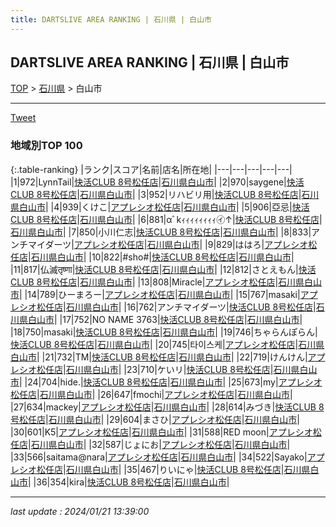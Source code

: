 ```yaml
---
title: DARTSLIVE AREA RANKING | 石川県 | 白山市
---
```

## DARTSLIVE AREA RANKING | 石川県 | 白山市

[TOP](/darts/rank/) > [石川県](/darts/rank/石川県/) > 白山市

___

<a href="https://twitter.com/share?ref_src=twsrc%5Etfw" data-text="DARTSLIVE AREA RANKING | 石川県白山市" class="twitter-share-button" data-via="DARTSLIVE" data-hashtags="DARTSLIVE" data-related="DARTSLIVE" data-show-count="false">Tweet</a>

### 地域別TOP 100

{:.table-ranking}
|ランク|スコア|名前|店名|所在地|
|---|---|---|---|---|
|1|972|LynnTail|<a href="https://search.dartslive.com/jp/shop/4211c435d402788ca3f63593b5358cc4">快活CLUB 8号松任店</a>|<a href="/darts/rank/石川県/白山市">石川県白山市</a>|
|2|970|saygene|<a href="https://search.dartslive.com/jp/shop/4211c435d402788ca3f63593b5358cc4">快活CLUB 8号松任店</a>|<a href="/darts/rank/石川県/白山市">石川県白山市</a>|
|3|952|リハビリ用|<a href="https://search.dartslive.com/jp/shop/4211c435d402788ca3f63593b5358cc4">快活CLUB 8号松任店</a>|<a href="/darts/rank/石川県/白山市">石川県白山市</a>|
|4|939|くけこ|<a href="https://search.dartslive.com/jp/shop/08ccbf40ced039fa5f9f3321c1147265">アプレシオ松任店</a>|<a href="/darts/rank/石川県/白山市">石川県白山市</a>|
|5|906|亞忌|<a href="https://search.dartslive.com/jp/shop/4211c435d402788ca3f63593b5358cc4">快活CLUB 8号松任店</a>|<a href="/darts/rank/石川県/白山市">石川県白山市</a>|
|6|881|αﾞkｨｨｨｨｨｨｨｨ㋑↑|<a href="https://search.dartslive.com/jp/shop/4211c435d402788ca3f63593b5358cc4">快活CLUB 8号松任店</a>|<a href="/darts/rank/石川県/白山市">石川県白山市</a>|
|7|850|小川仁志|<a href="https://search.dartslive.com/jp/shop/4211c435d402788ca3f63593b5358cc4">快活CLUB 8号松任店</a>|<a href="/darts/rank/石川県/白山市">石川県白山市</a>|
|8|833|アンチマイダーツ|<a href="https://search.dartslive.com/jp/shop/08ccbf40ced039fa5f9f3321c1147265">アプレシオ松任店</a>|<a href="/darts/rank/石川県/白山市">石川県白山市</a>|
|9|829|ははろ|<a href="https://search.dartslive.com/jp/shop/08ccbf40ced039fa5f9f3321c1147265">アプレシオ松任店</a>|<a href="/darts/rank/石川県/白山市">石川県白山市</a>|
|10|822|#sho#|<a href="https://search.dartslive.com/jp/shop/4211c435d402788ca3f63593b5358cc4">快活CLUB 8号松任店</a>|<a href="/darts/rank/石川県/白山市">石川県白山市</a>|
|11|817|仏滅तृष्णा|<a href="https://search.dartslive.com/jp/shop/4211c435d402788ca3f63593b5358cc4">快活CLUB 8号松任店</a>|<a href="/darts/rank/石川県/白山市">石川県白山市</a>|
|12|812|さとえもん|<a href="https://search.dartslive.com/jp/shop/4211c435d402788ca3f63593b5358cc4">快活CLUB 8号松任店</a>|<a href="/darts/rank/石川県/白山市">石川県白山市</a>|
|13|808|Miracle|<a href="https://search.dartslive.com/jp/shop/08ccbf40ced039fa5f9f3321c1147265">アプレシオ松任店</a>|<a href="/darts/rank/石川県/白山市">石川県白山市</a>|
|14|789|ひーまろー|<a href="https://search.dartslive.com/jp/shop/08ccbf40ced039fa5f9f3321c1147265">アプレシオ松任店</a>|<a href="/darts/rank/石川県/白山市">石川県白山市</a>|
|15|767|masaki|<a href="https://search.dartslive.com/jp/shop/08ccbf40ced039fa5f9f3321c1147265">アプレシオ松任店</a>|<a href="/darts/rank/石川県/白山市">石川県白山市</a>|
|16|762|アンチマイダーツ|<a href="https://search.dartslive.com/jp/shop/4211c435d402788ca3f63593b5358cc4">快活CLUB 8号松任店</a>|<a href="/darts/rank/石川県/白山市">石川県白山市</a>|
|17|752|NO NAME 3763|<a href="https://search.dartslive.com/jp/shop/4211c435d402788ca3f63593b5358cc4">快活CLUB 8号松任店</a>|<a href="/darts/rank/石川県/白山市">石川県白山市</a>|
|18|750|masaki|<a href="https://search.dartslive.com/jp/shop/4211c435d402788ca3f63593b5358cc4">快活CLUB 8号松任店</a>|<a href="/darts/rank/石川県/白山市">石川県白山市</a>|
|19|746|ちゃらんぽらん|<a href="https://search.dartslive.com/jp/shop/4211c435d402788ca3f63593b5358cc4">快活CLUB 8号松任店</a>|<a href="/darts/rank/石川県/白山市">石川県白山市</a>|
|20|745|타이스케|<a href="https://search.dartslive.com/jp/shop/08ccbf40ced039fa5f9f3321c1147265">アプレシオ松任店</a>|<a href="/darts/rank/石川県/白山市">石川県白山市</a>|
|21|732|TM|<a href="https://search.dartslive.com/jp/shop/4211c435d402788ca3f63593b5358cc4">快活CLUB 8号松任店</a>|<a href="/darts/rank/石川県/白山市">石川県白山市</a>|
|22|719|けんけん|<a href="https://search.dartslive.com/jp/shop/08ccbf40ced039fa5f9f3321c1147265">アプレシオ松任店</a>|<a href="/darts/rank/石川県/白山市">石川県白山市</a>|
|23|710|ケいリ|<a href="https://search.dartslive.com/jp/shop/4211c435d402788ca3f63593b5358cc4">快活CLUB 8号松任店</a>|<a href="/darts/rank/石川県/白山市">石川県白山市</a>|
|24|704|hide.|<a href="https://search.dartslive.com/jp/shop/4211c435d402788ca3f63593b5358cc4">快活CLUB 8号松任店</a>|<a href="/darts/rank/石川県/白山市">石川県白山市</a>|
|25|673|my|<a href="https://search.dartslive.com/jp/shop/08ccbf40ced039fa5f9f3321c1147265">アプレシオ松任店</a>|<a href="/darts/rank/石川県/白山市">石川県白山市</a>|
|26|647|fmochi|<a href="https://search.dartslive.com/jp/shop/08ccbf40ced039fa5f9f3321c1147265">アプレシオ松任店</a>|<a href="/darts/rank/石川県/白山市">石川県白山市</a>|
|27|634|mackey|<a href="https://search.dartslive.com/jp/shop/08ccbf40ced039fa5f9f3321c1147265">アプレシオ松任店</a>|<a href="/darts/rank/石川県/白山市">石川県白山市</a>|
|28|614|みづき|<a href="https://search.dartslive.com/jp/shop/4211c435d402788ca3f63593b5358cc4">快活CLUB 8号松任店</a>|<a href="/darts/rank/石川県/白山市">石川県白山市</a>|
|29|604|まさひ|<a href="https://search.dartslive.com/jp/shop/08ccbf40ced039fa5f9f3321c1147265">アプレシオ松任店</a>|<a href="/darts/rank/石川県/白山市">石川県白山市</a>|
|30|601|K5|<a href="https://search.dartslive.com/jp/shop/08ccbf40ced039fa5f9f3321c1147265">アプレシオ松任店</a>|<a href="/darts/rank/石川県/白山市">石川県白山市</a>|
|31|588|RED moon|<a href="https://search.dartslive.com/jp/shop/08ccbf40ced039fa5f9f3321c1147265">アプレシオ松任店</a>|<a href="/darts/rank/石川県/白山市">石川県白山市</a>|
|32|587|じょにお|<a href="https://search.dartslive.com/jp/shop/08ccbf40ced039fa5f9f3321c1147265">アプレシオ松任店</a>|<a href="/darts/rank/石川県/白山市">石川県白山市</a>|
|33|566|saitama@nara|<a href="https://search.dartslive.com/jp/shop/08ccbf40ced039fa5f9f3321c1147265">アプレシオ松任店</a>|<a href="/darts/rank/石川県/白山市">石川県白山市</a>|
|34|522|Sayako|<a href="https://search.dartslive.com/jp/shop/08ccbf40ced039fa5f9f3321c1147265">アプレシオ松任店</a>|<a href="/darts/rank/石川県/白山市">石川県白山市</a>|
|35|467|りいにゃ|<a href="https://search.dartslive.com/jp/shop/4211c435d402788ca3f63593b5358cc4">快活CLUB 8号松任店</a>|<a href="/darts/rank/石川県/白山市">石川県白山市</a>|
|36|354|kira|<a href="https://search.dartslive.com/jp/shop/4211c435d402788ca3f63593b5358cc4">快活CLUB 8号松任店</a>|<a href="/darts/rank/石川県/白山市">石川県白山市</a>|



___

_last update : 2024/01/21 13:39:00_


<script src="https://cdnjs.cloudflare.com/ajax/libs/jquery/3.6.1/jquery.min.js" integrity="sha512-aVKKRRi/Q/YV+4mjoKBsE4x3H+BkegoM/em46NNlCqNTmUYADjBbeNefNxYV7giUp0VxICtqdrbqU7iVaeZNXA==" crossorigin="anonymous" referrerpolicy="no-referrer"></script>
<script src="https://cdnjs.cloudflare.com/ajax/libs/jquery.tablesorter/2.31.3/js/jquery.tablesorter.min.js" integrity="sha512-qzgd5cYSZcosqpzpn7zF2ZId8f/8CHmFKZ8j7mU4OUXTNRd5g+ZHBPsgKEwoqxCtdQvExE5LprwwPAgoicguNg==" crossorigin="anonymous" referrerpolicy="no-referrer"></script>
<link rel="stylesheet" href="https://cdnjs.cloudflare.com/ajax/libs/jquery.tablesorter/2.31.3/css/theme.default.min.css" integrity="sha512-wghhOJkjQX0Lh3NSWvNKeZ0ZpNn+SPVXX1Qyc9OCaogADktxrBiBdKGDoqVUOyhStvMBmJQ8ZdMHiR3wuEq8+w==" crossorigin="anonymous" referrerpolicy="no-referrer" />
<script>
$(function() {
    $(".table-ranking").tablesorter({sortList:[[0, 0]]});
});
</script>

<script async src="https://platform.twitter.com/widgets.js" charset="utf-8"></script>